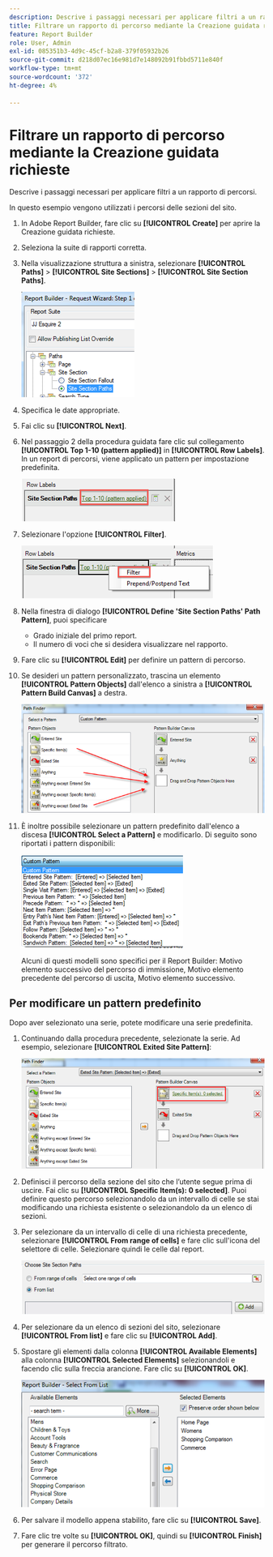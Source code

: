```yaml
---
description: Descrive i passaggi necessari per applicare filtri a un rapporto di percorsi.
title: Filtrare un rapporto di percorso mediante la Creazione guidata richieste
feature: Report Builder
role: User, Admin
exl-id: 085351b3-4d9c-45cf-b2a8-379f05932b26
source-git-commit: d218d07ec16e981d7e148092b91fbbd5711e840f
workflow-type: tm+mt
source-wordcount: '372'
ht-degree: 4%

---
```


# Filtrare un rapporto di percorso mediante la Creazione guidata richieste

Descrive i passaggi necessari per applicare filtri a un rapporto di percorsi.

In questo esempio vengono utilizzati i percorsi delle sezioni del sito.

1. In Adobe Report Builder, fare clic su **[!UICONTROL Create]** per aprire la Creazione guidata richieste.
1. Seleziona la suite di rapporti corretta.
1. Nella visualizzazione struttura a sinistra, selezionare **[!UICONTROL Paths]** > **[!UICONTROL Site Sections]** > **[!UICONTROL Site Section Paths]**.

   ![Schermata che mostra i percorsi della sezione del sito selezionati.](assets/site_section_path_1.png)

1. Specifica le date appropriate.

1. Fai clic su **[!UICONTROL Next]**.

1. Nel passaggio 2 della procedura guidata fare clic sul collegamento **[!UICONTROL Top 1-10 (pattern applied)]** in **[!UICONTROL Row Labels]**. In un report di percorsi, viene applicato un pattern per impostazione predefinita.

   ![Schermata che mostra il modello di percorso predefinito.](assets/site_section_path_2.png)

1. Selezionare l&#39;opzione **[!UICONTROL Filter]**.

   ![Schermata che evidenzia l&#39;opzione Filtro.](assets/filter_option.png)

1. Nella finestra di dialogo **[!UICONTROL Define 'Site Section Paths' Path Pattern]**, puoi specificare
   * Grado iniziale del primo report.
   * Il numero di voci che si desidera visualizzare nel rapporto.
1. Fare clic su **[!UICONTROL Edit]** per definire un pattern di percorso.

1. Se desideri un pattern personalizzato, trascina un elemento **[!UICONTROL Pattern Objects]** dall&#39;elenco a sinistra a **[!UICONTROL Pattern Build Canvas]** a destra.

   ![](assets/custom_pattern.png)

1. È inoltre possibile selezionare un pattern predefinito dall&#39;elenco a discesa **[!UICONTROL Select a Pattern]** e modificarlo. Di seguito sono riportati i pattern disponibili:

   ![](assets/select_a_pattern.png)

   Alcuni di questi modelli sono specifici per il Report Builder: Motivo elemento successivo del percorso di immissione, Motivo elemento precedente del percorso di uscita, Motivo elemento successivo.

## Per modificare un pattern predefinito

Dopo aver selezionato una serie, potete modificare una serie predefinita.

1. Continuando dalla procedura precedente, selezionate la serie. Ad esempio, selezionare **[!UICONTROL Exited Site Pattern]**:

   ![Schermata che evidenzia il modello selezionato.](assets/exited_site_pattern.png)

1. Definisci il percorso della sezione del sito che l’utente segue prima di uscire. Fai clic su **[!UICONTROL Specific Item(s): 0 selected]**. Puoi definire questo percorso selezionandolo da un intervallo di celle se stai modificando una richiesta esistente o selezionandolo da un elenco di sezioni.

1. Per selezionare da un intervallo di celle di una richiesta precedente, selezionare **[!UICONTROL From range of cells]** e fare clic sull&#39;icona del selettore di celle. Selezionare quindi le celle dal report.

   ![Schermata che mostra le opzioni da scegliere da un intervallo di celle o da un elenco.](assets/choose_site_section_paths.png)

1. Per selezionare da un elenco di sezioni del sito, selezionare **[!UICONTROL From list]** e fare clic su **[!UICONTROL Add]**.

1. Spostare gli elementi dalla colonna **[!UICONTROL Available Elements]** alla colonna **[!UICONTROL Selected Elements]** selezionandoli e facendo clic sulla freccia arancione. Fare clic su **[!UICONTROL OK]**.

   ![Schermata che mostra gli elementi disponibili e gli elementi selezionati.](assets/move_site_section_elements.png)

1. Per salvare il modello appena stabilito, fare clic su **[!UICONTROL Save]**.

1. Fare clic tre volte su **[!UICONTROL OK]**, quindi su **[!UICONTROL Finish]** per generare il percorso filtrato.
